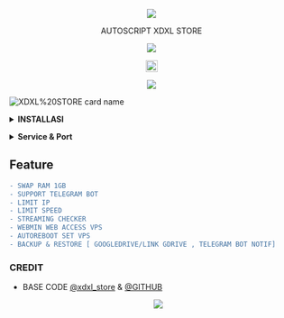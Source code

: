 <p align="center">  
    <img src="https://user-images.githubusercontent.com/76937659/153705486-44e6c1b2-74fa-4d44-be1c-36c8fdb83331.gif"/>  
  </p>  
  
   <p align="center"> 
          AUTOSCRIPT XDXL STORE
   </p>
  
  <p align="center">  
    <img src="https://user-images.githubusercontent.com/76937659/153705486-44e6c1b2-74fa-4d44-be1c-36c8fdb83331.gif"/>  
  </p> 
 
 <p align="center"> 
 <img height=21 src="https://komarev.com/ghpvc/?username=praiman99">
 </p>

<p align="center">
<img src="https://readme-typing-svg.herokuapp.com?color=%2336BCF7&center=true&vCenter=true&lines=XDXL+PROJECT" />
</p>

![XDXL%20STORE card name](https://cardivo.vercel.app/api?name=XDXL%20STORE&description=Hi,%20everyone!%20and%20Nice%20to%20meet%20you%20%F0%9F%91%8B&image=https://raw.githubusercontent.com/zhets/zhets/main/profile.jpg?v=4&backgroundColor=%23ecf0f1&telegram=/&github=zhets&pattern=leaf&colorPattern=%23eaeaea)


<b><details><summary>INSTALLASI</summary></b>
***ROOT***
``` 
sudo su
```
OR
```
sudo -i
```
***Step 1***
```
apt update && apt upgrade -y --fix-missing && update-grub && sleep 2 && apt -y install xxd && apt install -y bzip2 && apt install -y wget && apt install -y curl && ln -fs /usr/share/zoneinfo/Asia/Jakarta /etc/localtime && sysctl -w net.ipv6.conf.all.disable_ipv6=1 && sysctl -w net.ipv6.conf.default.disable_ipv6=1 && reboot
```
***Steps 2***
```
-
```
</details>

<b><details><summary>Service & Port</summary></b> 
 <p align="center"> 
<img src="https://img.shields.io/badge/-Services%20%26%20Port-brightgreen"> 
  
```
- OPENSSH             : 22
- WEBSOCKET HTTP      : 80, 8080, 8880, 2082
- WEBSOCKET HTTPS     : 443, 8443
- XRAY WEBSOCKET HTTP : 80, 8080, 8880, 2082
- XRAY WEBSOCKET HTTPS: 443, 8443
- XRAY GRPC SERVICE   : 443, 8443
- NGINX WEBSERVER     : 81 [ HTTP ACCESS ]
- DROPBEAR            : 109 , 69 , 143
- WEBSOCKET GOLANG    : 443 , 80 , 2082
- OHP                 : 8181 , 8282 , 8383
- OPENVPN TCP/UDP     : 1194 / 2200
- UDP CUSTOM          : 1-65535
- BADVPN / UDPGW SSH  : 7100 , 7200 , 7300 , 7400 , 7500
```

# PATH
```
- VMESS    : /vmess
- VLESS    : /vless
- TROJAN   : /trojan
- SSH      : / - /custom
```

# SERVICE-NAME
```
- VMESS GRPC  : vmess
- VLESS GRPC  : vless
- TROJAN GRPC : trojan
```

</details>


## Feature
 ```diff
 - SWAP RAM 1GB
 - SUPPORT TELEGRAM BOT
 - LIMIT IP
 - LIMIT SPEED
 - STREAMING CHECKER
 - WEBMIN WEB ACCESS VPS
 - AUTOREBOOT SET VPS
 - BACKUP & RESTORE [ GOOGLEDRIVE/LINK GDRIVE , TELEGRAM BOT NOTIF]
 ```


### CREDIT
- BASE CODE [@xdxl_store](https://t.me/xdxl_store) & [@GITHUB](https://github.com/zhets/free)
     <p align="center"><img src="https://img.shields.io/badge/%20COPYRIGHT%20%C2%A9%202023-%20By%20XDXL%20STORE%2C%20Inc-blue"></p> 
 <b> 
 </b> 
 <br> 
</details>

